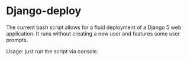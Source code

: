 # Django-deploy

The current bash script allows for a fluid deployment of a Django 5 web application. 
It runs without creating a new user and features some user prompts.

Usage: just run the script via console.
